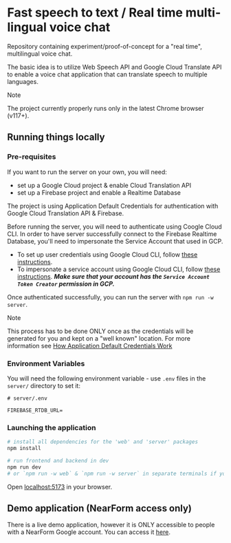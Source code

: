 # Fast speech to text / Real time multi-lingual voice chat

Repository containing experiment/proof-of-concept for a "real time", multilingual voice chat.

The basic idea is to utilize Web Speech API and Google Cloud Translate API to enable a voice chat application that can translate speech to multiple languages.

> [!NOTE]
> The project currently properly runs only in the latest Chrome browser (v117+).

## Running things locally

### Pre-requisites

If you want to run the server on your own, you will need:
- set up a Google Cloud project & enable Cloud Translation API
- set up a Firebase project and enable a Realtime Database

The project is using Application Default Credentials for authentication with Google Cloud Translation API & Firebase.

Before running the server, you will need to authenticate using Coogle Cloud CLI. In order to have server successfully connect to the Firebase Realtime Database, you'll need to impersonate the Service Account that used in GCP.

- To set up user credentials using Google Cloud CLI, follow [these instructions](https://cloud.google.com/docs/authentication/provide-credentials-adc#local-dev). 
- To impersonate a service account using Google Cloud CLI, follow [these instructions](https://cloud.google.com/docs/authentication/provide-credentials-adc#sa-impersonation). ***Make sure that your account has the `Service Account Token Creator` permission in GCP.***

Once authenticated successfully, you can run the server with `npm run -w server`.

> [!NOTE]
> This process has to be done ONLY once as the credentials will be generated for you and kept on a "well known" location. For more information see [How Application Default Credentials Work](https://cloud.google.com/docs/authentication/application-default-credentials)

### Environment Variables

You will need the following environment variable - use `.env` files in the `server/` directory to set it:

```
# server/.env

FIREBASE_RTDB_URL=
```

### Launching the application

```bash
# install all dependencies for the 'web' and 'server' packages
npm install

# run frontend and backend in dev
npm run dev
# or `npm run -w web` & `npm run -w server` in separate terminals if you so wish
```

Open [localhost:5173](http://localhost:5173) in your browser.

## Demo application (NearForm access only)
There is a live demo application, however it is ONLY accessible to people with a NearForm Google account. You can access it [here](https://fast-speech-to-text-3e44ubrm7q-uc.a.run.app/).
